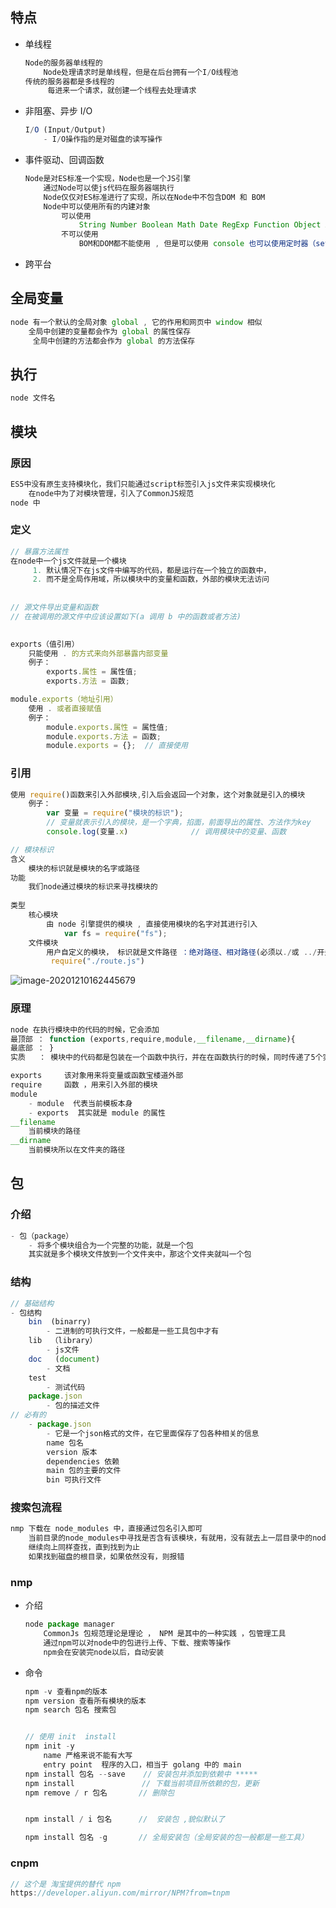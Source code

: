 ## 特点

*   单线程

    ```js
    Node的服务器单线程的
    	Node处理请求时是单线程，但是在后台拥有一个I/O线程池
    传统的服务器都是多线程的
    	 每进来一个请求，就创建一个线程去处理请求
    ```

    

*   非阻塞、异步 I/O

    ```js
    I/O (Input/Output)
    	- I/O操作指的是对磁盘的读写操作
    ```

    

*   事件驱动、回调函数

    ```js
    Node是对ES标准一个实现，Node也是一个JS引擎
    	通过Node可以使js代码在服务器端执行
    	Node仅仅对ES标准进行了实现，所以在Node中不包含DOM 和 BOM	
    	Node中可以使用所有的内建对象
        	可以使用
    			String Number Boolean Math Date RegExp Function Object Array
            不可以使用
    			BOM和DOM都不能使用 , 但是可以使用 console 也可以使用定时器（setTimeout() setInterval()）
    ```

*   跨平台

## 全局变量

```js
node 有一个默认的全局对象 global , 它的作用和网页中 window 相似
	全局中创建的变量都会作为 global 的属性保存
     全局中创建的方法都会作为 global 的方法保存
```

## 执行

```js
node 文件名
```









## 模块

### 原因

```js
ES5中没有原生支持模块化，我们只能通过script标签引入js文件来实现模块化
	在node中为了对模块管理，引入了CommonJS规范
node 中
```

### 定义

```js
// 暴露方法属性
在node中一个js文件就是一个模块
     1. 默认情况下在js文件中编写的代码，都是运行在一个独立的函数中，
     2. 而不是全局作用域，所以模块中的变量和函数，外部的模块无法访问
     
     
// 源文件导出变量和函数
// 在被调用的源文件中应该设置如下(a 调用 b 中的函数或者方法)

     
exports（值引用）
	只能使用 . 的方式来向外部暴露内部变量
    例子：
        exports.属性 = 属性值;
        exports.方法 = 函数;

module.exports（地址引用）
	使用 . 或者直接赋值 
    例子：
        module.exports.属性 = 属性值;
        module.exports.方法 = 函数;
        module.exports = {};  // 直接使用
```

### 引用

```js
使用 require()函数来引入外部模块,引入后会返回一个对象，这个对象就是引入的模块
	例子：
		var 变量 = require("模块的标识"); 
		// 变量就表示引入的模块，是一个字典，掐面，前面导出的属性、方法作为key
		console.log(变量.x)              // 调用模块中的变量、函数

// 模块标识
含义
	模块的标识就是模块的名字或路径
功能
    我们node通过模块的标识来寻找模块的
    
类型
	核心模块
    	由 node 引擎提供的模块 , 直接使用模块的名字对其进行引入
            var fs = require("fs");
    文件模块
    	用户自定义的模块， 标识就是文件路径 ：绝对路径、相对路径(必须以./或 ../开头)
 		 require("./route.js")
```

![image-20201210162445679](image-20201210162445679.png)

### 原理

```js
node 在执行模块中的代码的时候，它会添加
最顶部 ： function (exports,require,module,__filename,__dirname){
最底部 ： }
实质   ： 模块中的代码都是包装在一个函数中执行，并在在函数执行的时候，同时传递了5个实参

exports     该对象用来将变量或函数宝楼道外部
require	    函数 ，用来引入外部的模块
module		
	- module  代表当前模板本身
    - exports  其实就是 module 的属性
__filename
	当前模块的路径
__dirname
	当前模块所以在文件夹的路径
```











































## 包

### 介绍

```js
- 包（package）
    - 将多个模块组合为一个完整的功能，就是一个包
	其实就是多个模块文件放到一个文件夹中，那这个文件夹就叫一个包
```



### 结构

```js
// 基础结构
- 包结构
    bin  (binarry)
        - 二进制的可执行文件，一般都是一些工具包中才有
    lib  （library）
        - js文件
    doc	  (document)
        - 文档
    test	
        - 测试代码
    package.json
        - 包的描述文件
// 必有的
    - package.json	
        - 它是一个json格式的文件，在它里面保存了包各种相关的信息
        name 包名
        version 版本
        dependencies 依赖
        main 包的主要的文件
        bin 可执行文件
```

### 搜索包流程

```js
nmp 下载在 node_modules 中，直接通过包名引入即可
	当前目录的node_modules中寻找是否含有该模块，有就用，没有就去上一层目录中的node_modules中寻找 
 	继续向上同样查找，直到找到为止
    如果找到磁盘的根目录，如果依然没有，则报错
```

### nmp

*   介绍

    ```js
    node package manager
    	CommonJs 包规范理论是理论 ， NPM 是其中的一种实践 ，包管理工具
    	通过npm可以对node中的包进行上传、下载、搜索等操作
    	npm会在安装完node以后，自动安装
    ```

*   命令

    ```js
    npm -v 查看npm的版本
    npm version 查看所有模块的版本
    npm search 包名 搜索包
    
    
    // 使用 init  install
    npm init -y
    	name 严格来说不能有大写
        entry point  程序的入口，相当于 golang 中的 main 
    npm install 包名 --save    // 安装包并添加到依赖中 *****
    npm install               // 下载当前项目所依赖的包，更新
    npm remove / r 包名 		// 删除包
    
    
    npm install / i 包名		//  安装包 ,貌似默认了
    
    npm install 包名 -g       // 全局安装包（全局安装的包一般都是一些工具）
    ```

### cnpm

```js
// 这个是 淘宝提供的替代 npm
https://developer.aliyun.com/mirror/NPM?from=tnpm
```























































































